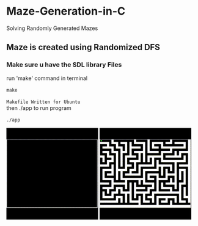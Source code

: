 # Maze-Generation-in-C
Solving Randomly Generated Mazes

## Maze is created using Randomized DFS
### Make sure u have the SDL library Files 
run 'make' command in terminal 
```console
make
```
`Makefile Written for Ubuntu` <br>
then ./app to run program
```console
./app
```
![Maze generating](Assets/generation.gif) 
![Maze solving](Assets/solving.gif)
